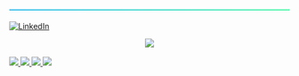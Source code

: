 
![-----------------------------------------------------](
https://github.com/meteahmetyakar/meteahmetyakar/blob/main/line.png)
<br></br>
<a href="https://www.linkedin.com/in/dennis-hartrampf"><img src="https://img.shields.io/badge/LinkedIn--_.svg?style=social&logo=linkedin" alt="LinkedIn"></a>




<p align="center"> 
  <a>
    <img src="https://github-readme-stats.vercel.app/api/top-langs/?username=meteahmetyakar&hide=C,makefile&langs_count_private=true&theme=blueberry&card_width=445"/>
  </a>
</p> 
 

  
  <a href="https://github.com/meteahmetyakar/person-recognition-and-tkinter-GUI">
    <img height="120em" src="https://github-readme-stats.vercel.app/api/pin/?username=meteahmetyakar&repo=person-recognition-and-tkinter-GUI"/>
  </a>
  
  <a href="https://github.com/meteahmetyakar/Bmi-Calculator-With-Image-Processing">
    <img height="120em" src="https://github-readme-stats.vercel.app/api/pin/?username=meteahmetyakar&repo=Bmi-Calculator-With-Image-Processing"/>
  </a>
  
  <a href="https://github.com/meteahmetyakar/wordgame">
    <img height="120em" src="https://github-readme-stats.vercel.app/api/pin/?username=meteahmetyakar&repo=wordgame"/>
  </a>
  
  <a href="https://github.com/meteahmetyakar/knocomy">
    <img height="120em" src="https://github-readme-stats.vercel.app/api/pin/?username=meteahmetyakar&repo=knocomy"/>
  </a>
  





<br></br>


<br></br>
<!--
**meteahmetyakar/meteahmetyakar** is a ✨ _special_ ✨ repository because its `README.md` (this file) appears on your GitHub profile.

Here are some ideas to get you started:

- 🔭 I’m currently working on ...
- 🌱 I’m currently learning ...
- 👯 I’m looking to collaborate on ...
- 🤔 I’m looking for help with ...
- 💬 Ask me about ...
- 📫 How to reach me: ...
- 😄 Pronouns: ...
- ⚡ Fun fact: ...
-->
